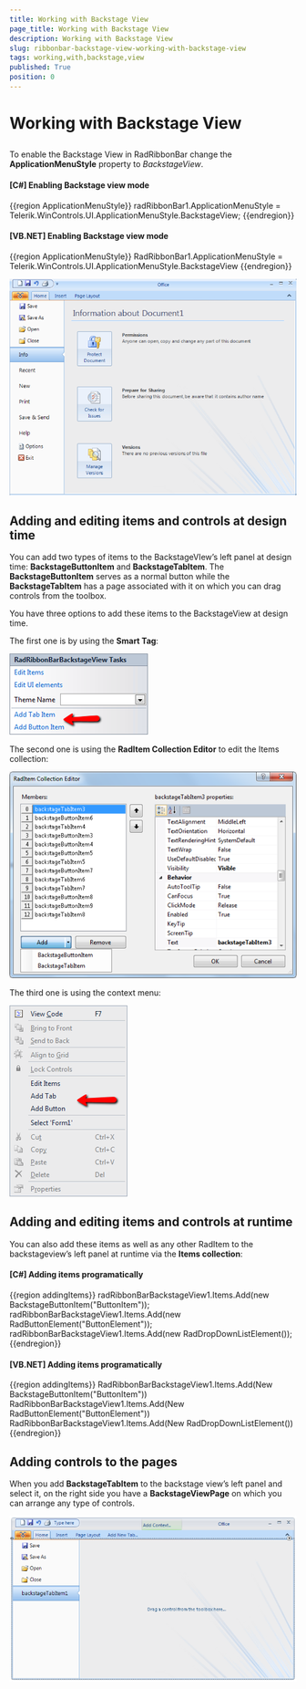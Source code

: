 ```yaml
---
title: Working with Backstage View
page_title: Working with Backstage View
description: Working with Backstage View
slug: ribbonbar-backstage-view-working-with-backstage-view
tags: working,with,backstage,view
published: True
position: 0
---
```


# Working with Backstage View



## 

To enable the Backstage View in RadRibbonBar change the __ApplicationMenuStyle__ property to *BackstageView*.

#### __[C#] Enabling Backstage view mode__

{{region ApplicationMenuStyle}}
	            radRibbonBar1.ApplicationMenuStyle = Telerik.WinControls.UI.ApplicationMenuStyle.BackstageView;
	{{endregion}}



#### __[VB.NET] Enabling Backstage view mode__

{{region ApplicationMenuStyle}}
	        RadRibbonBar1.ApplicationMenuStyle = Telerik.WinControls.UI.ApplicationMenuStyle.BackstageView
	{{endregion}}



![ribbonbar-backstage-view-working-with-backstage-view 001](images/ribbonbar-backstage-view-working-with-backstage-view001.png)

## Adding and editing items and controls at design time

You can add two types of items to the BackstageVIew’s left panel at design time: __BackstageButtonItem__ and 
        	__BackstageTabItem__. The __BackstageButtonItem__ serves as a normal button while the 
        	__BackstageTabItem__ has a page associated with it on which you can drag controls from the toolbox.
        

You have three options to add these items to the BackstageView at design time.
        

The first one is by using the __Smart Tag__:

![ribbonbar-backstage-view-working-with-backstage-view 002](images/ribbonbar-backstage-view-working-with-backstage-view002.png)

The second one is using the __RadItem Collection Editor__ to edit the Items collection:

![ribbonbar-backstage-view-working-with-backstage-view 003](images/ribbonbar-backstage-view-working-with-backstage-view003.png)

The third one is using the context menu:

![ribbonbar-backstage-view-working-with-backstage-view 004](images/ribbonbar-backstage-view-working-with-backstage-view004.png)

## Adding and editing items and controls at runtime

You can also add these items as well as any other RadItem to the backstageview’s left panel at runtime via the __Items collection__:
        

#### __[C#] Adding items programatically__

{{region addingItems}}
	            radRibbonBarBackstageView1.Items.Add(new BackstageButtonItem("ButtonItem"));
	            radRibbonBarBackstageView1.Items.Add(new RadButtonElement("ButtonElement"));
	            radRibbonBarBackstageView1.Items.Add(new RadDropDownListElement());
	{{endregion}}



#### __[VB.NET] Adding items programatically__

{{region addingItems}}
	        RadRibbonBarBackstageView1.Items.Add(New BackstageButtonItem("ButtonItem"))
	        RadRibbonBarBackstageView1.Items.Add(New RadButtonElement("ButtonElement"))
	        RadRibbonBarBackstageView1.Items.Add(New RadDropDownListElement())
	{{endregion}}



## Adding controls to the pages

When you add __BackstageTabItem__ to the backstage view’s left panel and select it, on the right side you have a 
      		__BackstageViewPage__ on which you can arrange any type of controls.
        

![ribbonbar-backstage-view-working-with-backstage-view 005](images/ribbonbar-backstage-view-working-with-backstage-view005.png)
